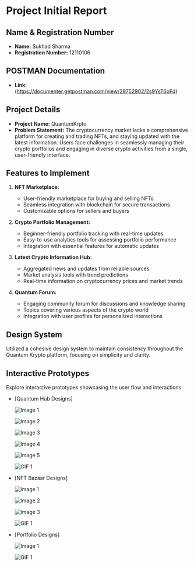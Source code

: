 # Project Initial Report

## Name & Registration Number

- **Name:** Sukhad Sharma
- **Registration Number:** 12110106

## POSTMAN Documentation

- **Link:** (https://documenter.getpostman.com/view/29752902/2s9YsT6oFd)

## Project Details

- **Project Name:** QuantumKrpto
- **Problem Statement:**
  The cryptocurrency market lacks a comprehensive platform for creating and trading NFTs, and staying updated with the latest information. Users face challenges in seamlessly managing their crypto portfolios and engaging in diverse crypto activities from a single, user-friendly interface.

## Features to Implement

1. **NFT Marketplace:**

   - User-friendly marketplace for buying and selling NFTs
   - Seamless integration with blockchain for secure transactions
   - Customizable options for sellers and buyers

2. **Crypto Portfolio Management:**

   - Beginner-friendly portfolio tracking with real-time updates
   - Easy-to-use analytics tools for assessing portfolio performance
   - Integration with essential features for automatic updates

3. **Latest Crypto Information Hub:**

   - Aggregated news and updates from reliable sources
   - Market analysis tools with trend predictions
   - Real-time information on cryptocurrency prices and market trends

4. **Quantum Forum:**
   - Engaging community forum for discussions and knowledge sharing
   - Topics covering various aspects of the crypto world
   - Integration with user profiles for personalized interactions

## Design System

Utilized a cohesive design system to maintain consistency throughout the Quantum Krypto platform, focusing on simplicity and clarity.

## Interactive Prototypes

Explore interactive prototypes showcasing the user flow and interactions:

- [Quantum Hub Designs]

  ![Image 1](Assets/a1.png)

  ![Image 2](Assets/a2.png)

  ![Image 3](Assets/a3.png)

  ![Image 4](Assets/a4.png)

  ![Image 5](Assets/a5.png)

  ![GIF 1](<Assets/Vid A.gif>)

- [NFT Bazaar Designs]

  ![Image 1](Assets/b1.png)

  ![Image 2](Assets/b2.png)

  ![Image 3](Assets/b3.png)

  ![GIF 1](<Assets/Vid B.gif>)

- [Portfolio Designs]

  ![Image 1](Assets/dash.png)

  ![GIF 1](<Assets/Vid C.gif>)
